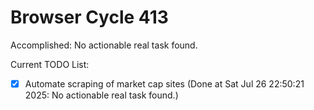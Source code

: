 # Browser Cycle 413

Accomplished: No actionable real task found.

Current TODO List:

- [x] Automate scraping of market cap sites  (Done at Sat Jul 26 22:50:21 2025: No actionable real task found.)